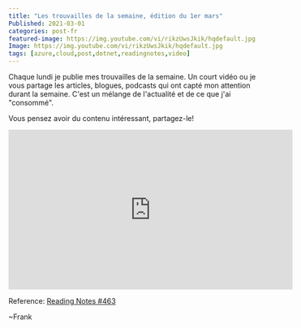 ```yaml
---
title: "Les trouvailles de la semaine, édition du 1er mars" 
Published: 2021-03-01
categories: post-fr
featured-image: https://img.youtube.com/vi/rikzUwsJkik/hqdefault.jpg
Image: https://img.youtube.com/vi/rikzUwsJkik/hqdefault.jpg
tags: [azure,cloud,post,dotnet,readingnotes,video]
---
```


Chaque lundi je publie mes trouvailles de la semaine. Un court vidéo ou je vous partage les articles, blogues, podcasts qui ont capté mon attention durant la semaine. C'est un mélange de l'actualité et de ce que j'ai "consommé".

Vous pensez avoir du contenu intéressant, partagez-le!

<iframe width="560" height="315" src="https://www.youtube.com/embed/rikzUwsJkik" frameborder="0" allow="accelerometer; autoplay; encrypted-media; gyroscope; picture-in-picture" allowfullscreen></iframe>

Reference: [Reading Notes #463](http://www.frankysnotes.com/2021/02/reading-notes-463.html)

~Frank